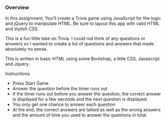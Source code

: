### Overview

In this assignment, You'll create a Trivia game using JavaScript for the logic and jQuery to manipulate HTML. Be sure to layout this app with valid HTML and stylish CSS.

This is a fun little take on Trivia.  I could not think of any questions or answers so I wanted to create a list of questions and answers that made absolutely no sense.

This is written in basic HTML using some Bootstrap, a little CSS, Javascript and Jquery.  

Instructions:  

- Press Start Game
- Answer the question before the timer runs out
- If the timer runs out before you answer the question, the correct answer is displayed for a few seconds and the next
question is displayed.  
- You only get one chance to answer each question
- At the end, the correct answers are tallied as well as the wrong answers and the amount of time you used to answer the questions in total.

